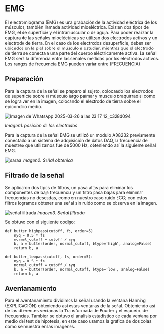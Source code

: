# EMG
El electromiograma (EMG) es una grabación de la actividad eléctrica de los músculos, también llamada actividad mioeléctrica. Existen dos tipos de EMG, el de superficie y el intramuscular o de aguja. 
Para poder realizar la captura de las señales mioeléctricas se utilizan dos electrodos activos y un electrodo de tierra. En el caso de los electrodos desuperficie, deben ser ubicados en la piel sobre el músculo a estudiar, mientras que el electrodo de tierra se conecta a una parte del cuerpo eléctricamente activa. La señal EMG será la diferencia entre las señales medidas por los electrodos activos. 
Los rangos de frecuencia EMG pueden variar entre (FRECUENCIA)


## Preparación
Para la captura de la señal se preparo al sujeto, colocando los electrodos de superficie sobre el músculo largo palmar y músculo braquirradial como se logra ver en la imagen, colocando el electrodo de tierra sobre el epicondilio medio. 

![Imagen de WhatsApp 2025-03-26 a las 23 17 12_c328d094](https://github.com/user-attachments/assets/e993660d-20cb-40b9-b269-3993543d67d3)

*Imagen1. posicion de los electrodos*


Para la captura de la señal EMG se utilizó un modulo AD8232 previamente conectado a un sistema de adquisición de datos DAQ, la frecuencia de muestreo que utilizamos fue de 5000 Hz, obteniendo así la siguiente señal EMG.

![saraa](https://github.com/user-attachments/assets/e5db7a64-e507-445b-89e9-930e71df5a64)
*Imagen2. Señal obtenida*

## Filtrado de la señal
Se aplicaron dos tipos de filtros, un pasa altas para eliminar los componentes de baja frecuencia y un filtro pasa bajas para elimiinar frecuencias no deseadas, como en nuestro caso ruido ECG; con estos filtros logramos obtener una señal sin ruido como se observa en la imagen. 

![señal filtrada](https://github.com/user-attachments/assets/3067e563-bbf1-4fd3-9950-24c189059174)
*Imagen3. Señal filtrada*

Se obtuvo con el siguiente codigo:
```
def butter_highpass(cutoff, fs, order=5):
    nyq = 0.5 * fs
    normal_cutoff = cutoff / nyq
    b, a = butter(order, normal_cutoff, btype='high', analog=False)
    return b, a

def butter_lowpass(cutoff, fs, order=5):
    nyq = 0.5 * fs
    normal_cutoff = cutoff / nyq
    b, a = butter(order, normal_cutoff, btype='low', analog=False)
    return b, a
  ```  

## Aventanamiento 
Para el aventanamiento dividimos la señal usando la ventana Hanning (EXPLICACIÓN) obteniendo así estas ventanas de la señal. 
Obteniendo así de las diferentes ventanas la Transformada de Fourier y el espcetro de frecuencias.
Tambien se obtuvo el analisis estadistico de cada ventana por medio del test de hipotesis, en este caso usamos la grafica de dos colas como se muestra en las imagenes.












